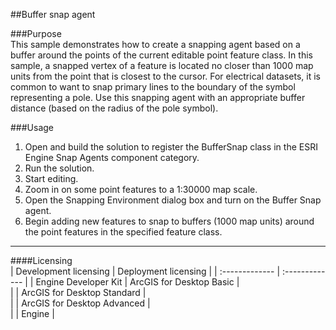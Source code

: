 ##Buffer snap agent

###Purpose  
This sample demonstrates how to create a snapping agent based on a buffer around the points of the current editable point feature class. In this sample, a snapped vertex of a feature is located no closer than 1000 map units from the point that is closest to the cursor. For electrical datasets, it is common to want to snap primary lines to the boundary of the symbol representing a pole. Use this snapping agent with an appropriate buffer distance (based on the radius of the pole symbol).  


###Usage
1. Open and build the solution to register the BufferSnap class in the ESRI Engine Snap Agents component category.  
1. Run the solution.  
1. Start editing.  
1. Zoom in on some point features to a 1:30000 map scale.  
1. Open the Snapping Environment dialog box and turn on the Buffer Snap agent.  
1. Begin adding new features to snap to buffers (1000 map units) around the point features in the specified feature class.  









---------------------------------

####Licensing  
| Development licensing | Deployment licensing | 
| :------------- | :------------- | 
| Engine Developer Kit | ArcGIS for Desktop Basic |  
|  | ArcGIS for Desktop Standard |  
|  | ArcGIS for Desktop Advanced |  
|  | Engine |  



